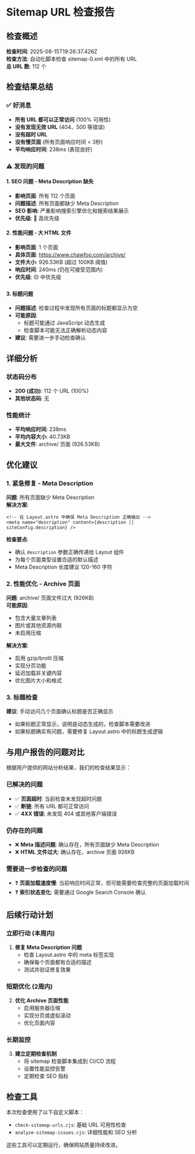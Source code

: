 # Sitemap URL 检查报告

## 检查概述

**检查时间**: 2025-08-15T19:26:37.426Z  
**检查方法**: 自动化脚本检查 sitemap-0.xml 中的所有 URL  
**总 URL 数**: 112 个  

## 检查结果总结

### ✅ 好消息
- **所有 URL 都可以正常访问** (100% 可用性)
- **没有发现无效 URL** (404、500 等错误)
- **没有超时 URL**
- **没有慢页面** (所有页面响应时间 < 3秒)
- **平均响应时间**: 238ms (表现良好)

### ⚠️ 发现的问题

#### 1. SEO 问题 - Meta Description 缺失
- **影响页面**: 所有 112 个页面
- **问题描述**: 所有页面都缺少 Meta Description
- **SEO 影响**: 严重影响搜索引擎优化和搜索结果展示
- **优先级**: 🔴 高优先级

#### 2. 性能问题 - 大 HTML 文件
- **影响页面**: 1 个页面
- **具体页面**: https://www.chawfoo.com/archive/
- **文件大小**: 926.53KB (超过 100KB 阈值)
- **响应时间**: 240ms (仍在可接受范围内)
- **优先级**: 🟡 中优先级

#### 3. 标题问题
- **问题描述**: 检查过程中发现所有页面的标题都显示为空
- **可能原因**: 
  - 标题可能通过 JavaScript 动态生成
  - 检查脚本可能无法正确解析动态内容
- **建议**: 需要进一步手动检查确认

## 详细分析

### 状态码分布
- **200 (成功)**: 112 个 URL (100%)
- **其他状态码**: 无

### 性能统计
- **平均响应时间**: 238ms
- **平均内容大小**: 40.73KB
- **最大文件**: archive/ 页面 (926.53KB)

## 优化建议

### 1. 紧急修复 - Meta Description
**问题**: 所有页面缺少 Meta Description  
**解决方案**:
```astro
<!-- 在 Layout.astro 中确保 Meta Description 正确输出 -->
<meta name="description" content={description || siteConfig.description} />
```

**检查要点**:
- 确认 `description` 参数正确传递给 Layout 组件
- 为每个页面类型设置合适的默认描述
- Meta Description 长度建议 120-160 字符

### 2. 性能优化 - Archive 页面
**问题**: archive/ 页面文件过大 (926KB)  
**可能原因**:
- 包含大量文章列表
- 图片或其他资源内联
- 未启用压缩

**解决方案**:
- 启用 gzip/brotli 压缩
- 实现分页功能
- 延迟加载非关键内容
- 优化图片大小和格式

### 3. 标题检查
**建议**: 手动访问几个页面确认标题是否正确显示
- 如果标题正常显示，说明是动态生成的，检查脚本需要改进
- 如果标题确实有问题，需要修复 Layout.astro 中的标题生成逻辑

## 与用户报告的问题对比

根据用户提供的网站分析结果，我们的检查结果显示：

### 已解决的问题
- ✅ **页面超时**: 当前检查未发现超时问题
- ✅ **断链**: 所有 URL 都可正常访问
- ✅ **4XX 错误**: 未发现 404 或其他客户端错误

### 仍存在的问题
- ❌ **Meta 描述问题**: 确认存在，所有页面缺少 Meta Description
- ❌ **HTML 文件过大**: 确认存在，archive 页面 926KB

### 需要进一步检查的问题
- ❓ **页面加载速度慢**: 当前响应时间正常，但可能需要检查完整的页面加载时间
- ❓ **索引状态变化**: 需要通过 Google Search Console 确认

## 后续行动计划

### 立即行动 (本周内)
1. **修复 Meta Description 问题**
   - 检查 Layout.astro 中的 meta 标签实现
   - 确保每个页面都有合适的描述
   - 测试并验证修复效果

### 短期优化 (2周内)
2. **优化 Archive 页面性能**
   - 启用服务器压缩
   - 实现分页或虚拟滚动
   - 优化页面内容

### 长期监控
3. **建立定期检查机制**
   - 将 sitemap 检查脚本集成到 CI/CD 流程
   - 设置性能监控告警
   - 定期检查 SEO 指标

## 检查工具

本次检查使用了以下自定义脚本：
- `check-sitemap-urls.cjs`: 基础 URL 可用性检查
- `analyze-sitemap-issues.cjs`: 详细性能和 SEO 分析

这些工具可以定期运行，确保网站质量持续改进。